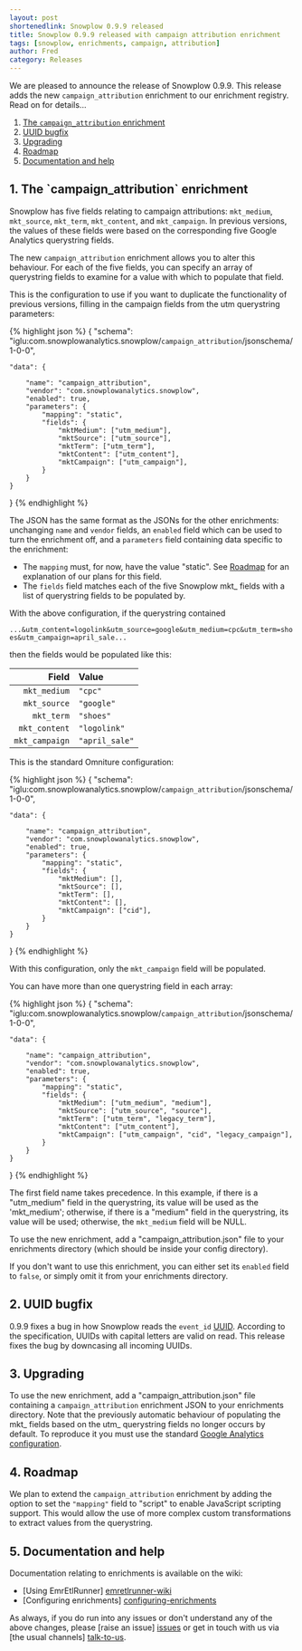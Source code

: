 ```yaml
---
layout: post
shortenedlink: Snowplow 0.9.9 released
title: Snowplow 0.9.9 released with campaign attribution enrichment
tags: [snowplow, enrichments, campaign, attribution]
author: Fred
category: Releases
---
```


We are pleased to announce the release of Snowplow 0.9.9. This release adds the new `campaign_attribution` enrichment to our enrichment registry. Read on for details...

1. [The `campaign_attribution` enrichment](#campaign-attribution)
2. [UUID bugfix](#uuid)
2. [Upgrading](#upgrading)
3. [Roadmap](roadmap)
4. [Documentation and help](#help)

<!--more-->

<h2><a name="campagin-attribution">1. The `campaign_attribution` enrichment</a></h2>

Snowplow has five fields relating to campaign attributions: `mkt_medium`, `mkt_source`, `mkt_term`, `mkt_content`, and `mkt_campaign`. In previous versions, the values of these fields were based on the corresponding five Google Analytics querystring fields.

The new `campaign_attribution` enrichment allows you to alter this behaviour. For each of the five fields, you can specify an array of querystring fields to examine for a value with which to populate that field.

This is the configuration to use if you want to duplicate the functionality of previous versions, filling in the campaign fields from the utm querystring parameters:

{% highlight json %}
{
    "schema": "iglu:com.snowplowanalytics.snowplow/`campaign_attribution`/jsonschema/1-0-0",

    "data": {

        "name": "campaign_attribution",
        "vendor": "com.snowplowanalytics.snowplow",     
        "enabled": true,
        "parameters": {
            "mapping": "static",
            "fields": {
                "mktMedium": ["utm_medium"],
                "mktSource": ["utm_source"],
                "mktTerm": ["utm_term"],
                "mktContent": ["utm_content"],
                "mktCampaign": ["utm_campaign"],
            }
        }
    }
}
{% endhighlight %}

The JSON has the same format as the JSONs for the other enrichments: unchanging `name` and `vendor` fields, an `enabled` field which can be used to turn the enrichment off, and a `parameters` field containing data specific to the enrichment:

* The `mapping` must, for now, have the value "static". See [Roadmap](#roadmap) for an explanation of our plans for this field.
* The `fields` field matches each of the five Snowplow mkt_ fields with a list of querystring fields to be populated by.

With the above configuration, if the querystring contained

`...&utm_content=logolink&utm_source=google&utm_medium=cpc&utm_term=shoes&utm_campaign=april_sale...`

then the fields would be populated like this:

| Field          |      Value      |
|---------------:|:----------------|
| `mkt_medium`   | `"cpc"`         |
| `mkt_source`   | `"google"`      |
| `mkt_term`     | `"shoes"`       |
| `mkt_content`  | `"logolink"`    |
| `mkt_campaign` | `"april_sale"`  |

This is the standard Omniture configuration:

{% highlight json %}
{
    "schema": "iglu:com.snowplowanalytics.snowplow/`campaign_attribution`/jsonschema/1-0-0",

    "data": {

        "name": "campaign_attribution",
        "vendor": "com.snowplowanalytics.snowplow",     
        "enabled": true,
        "parameters": {
            "mapping": "static",
            "fields": {
                "mktMedium": [],
                "mktSource": [],
                "mktTerm": [],
                "mktContent": [],
                "mktCampaign": ["cid"],
            }
        }
    }
}
{% endhighlight %}

With this configuration, only the `mkt_campaign` field will be populated.

You can have more than one querystring field in each array:

{% highlight json %}
{
    "schema": "iglu:com.snowplowanalytics.snowplow/`campaign_attribution`/jsonschema/1-0-0",

    "data": {

        "name": "campaign_attribution",
        "vendor": "com.snowplowanalytics.snowplow",     
        "enabled": true,
        "parameters": {
            "mapping": "static",
            "fields": {
                "mktMedium": ["utm_medium", "medium"],
                "mktSource": ["utm_source", "source"],
                "mktTerm": ["utm_term", "legacy_term"],
                "mktContent": ["utm_content"],
                "mktCampaign": ["utm_campaign", "cid", "legacy_campaign"],
            }
        }
    }
}
{% endhighlight %}

The first field name takes precedence. In this example, if there is a "utm_medium" field in the querystring, its value will be used as the 'mkt_medium'; otherwise, if there is a "medium" field in the querystring, its value will be used; otherwise, the `mkt_medium` field will be NULL.

To use the new enrichment, add a "campaign_attribution.json" file to your enrichments directory (which should be inside your config directory).

If you don't want to use this enrichment, you can either set its `enabled` field to `false`, or simply omit it from your enrichments directory.

<h2><a name="uuid">2. UUID bugfix</a></h2>

0.9.9 fixes a bug in how Snowplow reads the `event_id` [UUID][uuid-spec]. According to the specification, UUIDs with capital letters are valid on read. This release fixes the bug by downcasing all incoming UUIDs.

<h2><a name="upgrading">3. Upgrading</a></h2>

To use the new enrichment, add a "campaign_attribution.json" file containing a `campaign_attribution` enrichment JSON to your enrichments directory. Note that the previously automatic behaviour of populating the mkt_ fields based on the utm_ querystring fields no longer occurs by default. To reproduce it you must use the standard [Google Analytics configuration][enrichment-example].

<h2><a name="roadmap">4. Roadmap</a></h2>

We plan to extend the `campaign_attribution` enrichment by adding the option to set the `"mapping"` field to "script" to enable JavaScript scripting support. This would allow the use of more complex custom transformations to extract values from the querystring.

<h2><a name="help">5. Documentation and help</a></h2>

Documentation relating to enrichments is available on the wiki:

* [Using EmrEtlRunner] [emretlrunner-wiki]
* [Configuring enrichments] [configuring-enrichments]

As always, if you do run into any issues or don't understand any of the above changes, please [raise an issue] [issues] or get in touch with us via [the usual channels] [talk-to-us].

[enrichment-example]: https://github.com/snowplow/snowplow/blob/master/3-enrich/emr-etl-runner/config/enrichments/`campaign_attribution`.json
[uuid-spec]: http://www.ietf.org/rfc/rfc4122.txt

[configuring-enrichments]: https://github.com/snowplow/snowplow/wiki/Configuring-enrichments
[emretlrunner-wiki]: https://github.com/snowplow/snowplow/wiki/2-Using-EmrEtlRunner
[issues]: https://github.com/snowplow/snowplow/issues
[talk-to-us]: https://github.com/snowplow/snowplow/wiki/Talk-to-us
